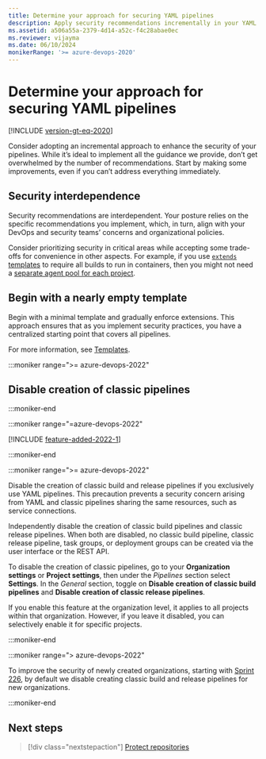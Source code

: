 ```yaml
---
title: Determine your approach for securing YAML pipelines
description: Apply security recommendations incrementally in your YAML pipelines because incremental improvements add up.
ms.assetid: a506a55a-2379-4d14-a52c-f4c28abae0ec
ms.reviewer: vijayma
ms.date: 06/10/2024
monikerRange: '>= azure-devops-2020'
---
```


# Determine your approach for securing YAML pipelines

[!INCLUDE [version-gt-eq-2020](../../includes/version-gt-eq-2020.md)]

Consider adopting an incremental approach to enhance the security of your pipelines. While it’s ideal to implement all the guidance we provide, don’t get overwhelmed by the number of recommendations. Start by making some improvements, even if you can’t address everything immediately.

## Security interdependence

Security recommendations are interdependent. Your posture relies on the specific recommendations you implement, which, in turn, align with your DevOps and security teams’ concerns and organizational policies.

Consider prioritizing security in critical areas while accepting some trade-offs for convenience in other aspects. For example, if you use [`extends` templates](templates.md#step-targets) to require all builds to run in containers, then you might not need a [separate agent pool for each project](misc.md#separate-agents-for-each-project).

## Begin with a nearly empty template

Begin with a minimal template and gradually enforce extensions. This approach ensures that as you implement security practices, you have a centralized starting point that covers all pipelines.

For more information, see [Templates](templates.md).

:::moniker range=">= azure-devops-2022"

## Disable creation of classic pipelines

:::moniker-end

:::moniker range="=azure-devops-2022"

[!INCLUDE [feature-added-2022-1](../../includes/feature-added-2022-1.md)]

:::moniker-end

:::moniker range=">= azure-devops-2022"

Disable the creation of classic build and release pipelines if you exclusively use YAML pipelines. This precaution prevents a security concern arising from YAML and classic pipelines sharing the same resources, such as service connections.

Independently disable the creation of classic build pipelines and classic release pipelines. When both are disabled, no classic build pipeline, classic release pipeline, task groups, or deployment groups can be created via the user interface or the REST API.

To disable the creation of classic pipelines, go to your **Organization settings** or **Project settings**, then under the *Pipelines* section select **Settings**. In the *General* section, toggle on **Disable creation of classic build pipelines** and **Disable creation of classic release pipelines**.

If you enable this feature at the organization level, it applies to all projects within that organization. However, if you leave it disabled, you can selectively enable it for specific projects.

:::moniker-end

:::moniker range="> azure-devops-2022"

To improve the security of newly created organizations, starting with [Sprint 226](/azure/devops/release-notes/2023/sprint-225-update#disable-creation-of-classic-pipelines-for-new-organizations-pre-announcement), by default we disable creating classic build and release pipelines for new organizations.

:::moniker-end

## Next steps

>[!div class="nextstepaction"]
> [Protect repositories](misc.md#protect-repositories)
